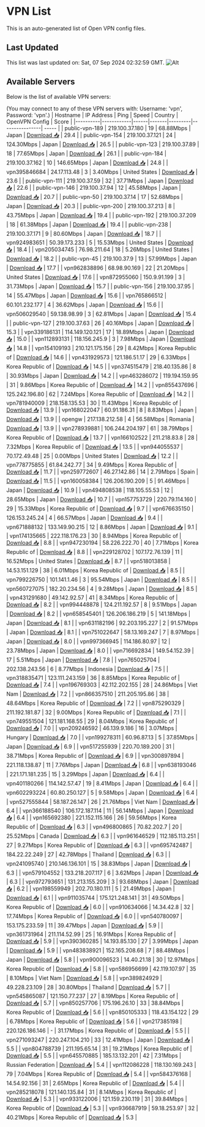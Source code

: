 # VPN List

This is an auto-generated list of Open VPN config files.

## Last Updated

This list was last updated on: Sat, 07 Sep 2024 02:32:59 GMT.
![Alt](https://repobeats.axiom.co/api/embed/186b98318ef1479477931607c1ad7d823f12451f.svg "Repobeats analytics image")

## Available Servers

Below is the list of available VPN servers:

(You may connect to any of these VPN servers with: Username: 'vpn', Password: 'vpn'.)
| Hostname | IP Address | Ping | Speed | Country | OpenVPN Config | Score |
|----------|------------|------|-------|---------|----------------| ----- |
| public-vpn-189 | 219.100.37.180 | 19 | 68.88Mbps | Japan | [Download 📥](./configs/server_0_JP.ovpn) | 29.4 |
| public-vpn-154 | 219.100.37.121 | 24 | 124.30Mbps | Japan | [Download 📥](./configs/server_1_JP.ovpn) | 26.5 |
| public-vpn-123 | 219.100.37.89 | 18 | 77.65Mbps | Japan | [Download 📥](./configs/server_2_JP.ovpn) | 26.1 |
| public-vpn-184 | 219.100.37.162 | 10 | 146.65Mbps | Japan | [Download 📥](./configs/server_3_JP.ovpn) | 24.8 |
| vpn395846684 | 24.17.113.48 | 3 | 3.40Mbps | United States | [Download 📥](./configs/server_4_US.ovpn) | 23.6 |
| public-vpn-111 | 219.100.37.59 | 32 | 37.71Mbps | Japan | [Download 📥](./configs/server_5_JP.ovpn) | 22.6 |
| public-vpn-146 | 219.100.37.94 | 12 | 45.58Mbps | Japan | [Download 📥](./configs/server_6_JP.ovpn) | 20.7 |
| public-vpn-50 | 219.100.37.14 | 17 | 52.68Mbps | Japan | [Download 📥](./configs/server_7_JP.ovpn) | 20.3 |
| public-vpn-200 | 219.100.37.213 | 8 | 43.75Mbps | Japan | [Download 📥](./configs/server_8_JP.ovpn) | 19.4 |
| public-vpn-192 | 219.100.37.209 | 18 | 61.38Mbps | Japan | [Download 📥](./configs/server_9_JP.ovpn) | 19.4 |
| public-vpn-238 | 219.100.37.171 | 9 | 80.60Mbps | Japan | [Download 📥](./configs/server_10_JP.ovpn) | 18.7 |
| vpn924983651 | 50.39.173.233 | 5 | 15.53Mbps | United States | [Download 📥](./configs/server_11_US.ovpn) | 18.4 |
| vpn205034745 | 76.98.211.64 | 18 | 5.26Mbps | United States | [Download 📥](./configs/server_12_US.ovpn) | 18.2 |
| public-vpn-45 | 219.100.37.9 | 13 | 57.99Mbps | Japan | [Download 📥](./configs/server_13_JP.ovpn) | 17.7 |
| vpn962838896 | 68.98.90.169 | 22 | 21.20Mbps | United States | [Download 📥](./configs/server_14_US.ovpn) | 17.6 |
| vpn872955060 | 150.9.91.199 | 3 | 31.73Mbps | Japan | [Download 📥](./configs/server_15_JP.ovpn) | 15.7 |
| public-vpn-156 | 219.100.37.95 | 14 | 55.47Mbps | Japan | [Download 📥](./configs/server_16_JP.ovpn) | 15.6 |
| vpn765866512 | 60.101.232.177 | 4 | 36.62Mbps | Japan | [Download 📥](./configs/server_17_JP.ovpn) | 15.6 |
| vpn506029540 | 59.138.98.99 | 3 | 62.81Mbps | Japan | [Download 📥](./configs/server_18_JP.ovpn) | 15.4 |
| public-vpn-127 | 219.100.37.63 | 26 | 40.16Mbps | Japan | [Download 📥](./configs/server_19_JP.ovpn) | 15.3 |
| vpn339186131 | 114.149.120.121 | 17 | 18.89Mbps | Japan | [Download 📥](./configs/server_20_JP.ovpn) | 15.0 |
| vpn112893131 | 118.156.245.9 | 3 | 7.98Mbps | Japan | [Download 📥](./configs/server_21_JP.ovpn) | 14.8 |
| vpn154109193 | 210.121.175.156 | 29 | 8.42Mbps | Korea Republic of | [Download 📥](./configs/server_22_KR.ovpn) | 14.6 |
| vpn431929573 | 121.186.51.17 | 29 | 6.33Mbps | Korea Republic of | [Download 📥](./configs/server_23_KR.ovpn) | 14.5 |
| vpn374515479 | 218.40.135.86 | 8 | 30.93Mbps | Japan | [Download 📥](./configs/server_24_JP.ovpn) | 14.2 |
| vpn463286072 | 119.194.159.95 | 31 | 9.86Mbps | Korea Republic of | [Download 📥](./configs/server_25_KR.ovpn) | 14.2 |
| vpn855437696 | 125.242.196.80 | 62 | 7.24Mbps | Korea Republic of | [Download 📥](./configs/server_26_KR.ovpn) | 14.2 |
| vpn781940009 | 218.158.135.53 | 30 | 11.43Mbps | Korea Republic of | [Download 📥](./configs/server_27_KR.ovpn) | 13.9 |
| vpn168022047 | 60.91.186.31 | 8 | 8.83Mbps | Japan | [Download 📥](./configs/server_28_JP.ovpn) | 13.9 |
| opengw | 217.138.212.58 | 4 | 56.58Mbps | Romania | [Download 📥](./configs/server_29_RO.ovpn) | 13.9 |
| vpn278939881 | 106.244.204.197 | 61 | 38.79Mbps | Korea Republic of | [Download 📥](./configs/server_30_KR.ovpn) | 13.7 |
| vpn166102522 | 211.218.83.8 | 28 | 7.32Mbps | Korea Republic of | [Download 📥](./configs/server_31_KR.ovpn) | 13.5 |
| vpn944055537 | 70.172.49.48 | 25 | 0.00Mbps | United States | [Download 📥](./configs/server_32_US.ovpn) | 12.2 |
| vpn778775855 | 61.84.242.77 | 34 | 9.49Mbps | Korea Republic of | [Download 📥](./configs/server_33_KR.ovpn) | 11.7 |
| vpn259772607 | 46.27.142.86 | 14 | 2.79Mbps | Spain | [Download 📥](./configs/server_34_ES.ovpn) | 11.5 |
| vpn160058384 | 126.206.190.209 | 5 | 91.46Mbps | Japan | [Download 📥](./configs/server_35_JP.ovpn) | 10.9 |
| vpn494808538 | 118.105.55.53 | 12 | 28.65Mbps | Japan | [Download 📥](./configs/server_36_JP.ovpn) | 10.7 |
| vpn157753729 | 220.79.114.160 | 29 | 15.33Mbps | Korea Republic of | [Download 📥](./configs/server_37_KR.ovpn) | 9.7 |
| vpn676635150 | 126.153.245.24 | 4 | 66.57Mbps | Japan | [Download 📥](./configs/server_38_JP.ovpn) | 9.4 |
| vpn671888132 | 133.149.90.215 | 12 | 8.86Mbps | Japan | [Download 📥](./configs/server_39_JP.ovpn) | 9.1 |
| vpn174135665 | 222.118.176.23 | 30 | 8.94Mbps | Korea Republic of | [Download 📥](./configs/server_40_KR.ovpn) | 8.8 |
| vpn947230194 | 58.226.222.70 | 40 | 7.71Mbps | Korea Republic of | [Download 📥](./configs/server_41_KR.ovpn) | 8.8 |
| vpn229128702 | 107.172.76.139 | 11 | 16.52Mbps | United States | [Download 📥](./configs/server_42_US.ovpn) | 8.7 |
| vpn518013858 | 14.53.151.129 | 38 | 6.01Mbps | Korea Republic of | [Download 📥](./configs/server_43_KR.ovpn) | 8.5 |
| vpn799226750 | 101.141.1.46 | 3 | 95.54Mbps | Japan | [Download 📥](./configs/server_44_JP.ovpn) | 8.5 |
| vpn560727075 | 182.20.234.56 | 4 | 9.28Mbps | Japan | [Download 📥](./configs/server_45_JP.ovpn) | 8.5 |
| vpn431291680 | 49.142.92.57 | 41 | 8.34Mbps | Korea Republic of | [Download 📥](./configs/server_46_KR.ovpn) | 8.2 |
| vpn994448878 | 124.211.192.57 | 8 | 9.51Mbps | Japan | [Download 📥](./configs/server_47_JP.ovpn) | 8.2 |
| vpn658545401 | 126.206.186.219 | 5 | 141.18Mbps | Japan | [Download 📥](./configs/server_48_JP.ovpn) | 8.1 |
| vpn631182196 | 92.203.195.227 | 2 | 91.57Mbps | Japan | [Download 📥](./configs/server_49_JP.ovpn) | 8.1 |
| vpn751022647 | 58.13.169.247 | 7 | 8.97Mbps | Japan | [Download 📥](./configs/server_50_JP.ovpn) | 8.0 |
| vpn997366945 | 114.186.80.97 | 12 | 23.78Mbps | Japan | [Download 📥](./configs/server_51_JP.ovpn) | 8.0 |
| vpn716692834 | 149.54.152.39 | 17 | 5.51Mbps | Japan | [Download 📥](./configs/server_52_JP.ovpn) | 7.8 |
| vpn765025704 | 202.138.243.56 | 6 | 8.77Mbps | Indonesia | [Download 📥](./configs/server_53_ID.ovpn) | 7.5 |
| vpn318835471 | 123.111.243.159 | 36 | 8.85Mbps | Korea Republic of | [Download 📥](./configs/server_54_KR.ovpn) | 7.4 |
| vpn196769303 | 42.112.202.155 | 28 | 24.86Mbps | Viet Nam | [Download 📥](./configs/server_55_VN.ovpn) | 7.2 |
| vpn866357510 | 211.205.195.86 | 38 | 48.64Mbps | Korea Republic of | [Download 📥](./configs/server_56_KR.ovpn) | 7.2 |
| vpn875290329 | 211.192.181.87 | 32 | 9.00Mbps | Korea Republic of | [Download 📥](./configs/server_57_KR.ovpn) | 7.1 |
| vpn749551504 | 121.181.168.55 | 29 | 8.04Mbps | Korea Republic of | [Download 📥](./configs/server_58_KR.ovpn) | 7.0 |
| vpn209246592 | 46.139.9.186 | 16 | 3.07Mbps | Hungary | [Download 📥](./configs/server_59_HU.ovpn) | 7.0 |
| vpn199278311 | 60.96.87.13 | 5 | 37.85Mbps | Japan | [Download 📥](./configs/server_60_JP.ovpn) | 6.9 |
| vpn517255939 | 220.70.189.200 | 31 | 38.71Mbps | Korea Republic of | [Download 📥](./configs/server_61_KR.ovpn) | 6.9 |
| vpn300897894 | 221.118.138.87 | 11 | 7.76Mbps | Japan | [Download 📥](./configs/server_62_JP.ovpn) | 6.8 |
| vpn638193046 | 221.171.181.235 | 15 | 3.29Mbps | Japan | [Download 📥](./configs/server_63_JP.ovpn) | 6.4 |
| vpn401180266 | 114.142.57.47 | 19 | 8.41Mbps | Japan | [Download 📥](./configs/server_64_JP.ovpn) | 6.4 |
| vpn602293224 | 60.80.250.127 | 5 | 9.58Mbps | Japan | [Download 📥](./configs/server_65_JP.ovpn) | 6.4 |
| vpn527555844 | 58.187.26.147 | 26 | 21.76Mbps | Viet Nam | [Download 📥](./configs/server_66_VN.ovpn) | 6.4 |
| vpn366188540 | 106.172.187.114 | 11 | 56.14Mbps | Japan | [Download 📥](./configs/server_67_JP.ovpn) | 6.4 |
| vpn165692380 | 221.152.115.166 | 26 | 59.56Mbps | Korea Republic of | [Download 📥](./configs/server_68_KR.ovpn) | 6.3 |
| vpn496800865 | 70.82.202.7 | 20 | 25.52Mbps | Canada | [Download 📥](./configs/server_69_CA.ovpn) | 6.3 |
| vpn961646529 | 112.185.113.251 | 27 | 9.27Mbps | Korea Republic of | [Download 📥](./configs/server_70_KR.ovpn) | 6.3 |
| vpn695742487 | 184.22.22.249 | 27 | 42.78Mbps | Thailand | [Download 📥](./configs/server_71_TH.ovpn) | 6.3 |
| vpn241095740 | 210.146.136.101 | 15 | 38.83Mbps | Japan | [Download 📥](./configs/server_72_JP.ovpn) | 6.3 |
| vpn579104552 | 133.218.207.117 | 6 | 3.62Mbps | Japan | [Download 📥](./configs/server_73_JP.ovpn) | 6.3 |
| vpn972793651 | 131.213.155.209 | 3 | 93.68Mbps | Japan | [Download 📥](./configs/server_74_JP.ovpn) | 6.2 |
| vpn198559949 | 202.70.180.111 | 5 | 21.49Mbps | Japan | [Download 📥](./configs/server_75_JP.ovpn) | 6.1 |
| vpn911035744 | 175.121.248.141 | 31 | 49.50Mbps | Korea Republic of | [Download 📥](./configs/server_76_KR.ovpn) | 6.0 |
| vpn910634066 | 14.34.42.8 | 32 | 17.74Mbps | Korea Republic of | [Download 📥](./configs/server_77_KR.ovpn) | 6.0 |
| vpn540780097 | 153.175.233.59 | 11 | 39.47Mbps | Japan | [Download 📥](./configs/server_78_JP.ovpn) | 5.9 |
| vpn361731964 | 211.114.52.99 | 25 | 16.91Mbps | Korea Republic of | [Download 📥](./configs/server_79_KR.ovpn) | 5.9 |
| vpn390360285 | 14.193.85.130 | 27 | 3.99Mbps | Japan | [Download 📥](./configs/server_80_JP.ovpn) | 5.9 |
| vpn483838921 | 152.165.208.68 | 7 | 88.48Mbps | Japan | [Download 📥](./configs/server_81_JP.ovpn) | 5.8 |
| vpn900096523 | 14.40.21.18 | 30 | 12.97Mbps | Korea Republic of | [Download 📥](./configs/server_82_KR.ovpn) | 5.8 |
| vpn586956699 | 42.119.107.97 | 35 | 8.10Mbps | Viet Nam | [Download 📥](./configs/server_83_VN.ovpn) | 5.8 |
| vpn389824929 | 49.228.23.109 | 28 | 30.80Mbps | Thailand | [Download 📥](./configs/server_84_TH.ovpn) | 5.7 |
| vpn545865087 | 121.150.77.237 | 27 | 8.19Mbps | Korea Republic of | [Download 📥](./configs/server_85_KR.ovpn) | 5.7 |
| vpn850257706 | 175.196.26.10 | 33 | 38.84Mbps | Korea Republic of | [Download 📥](./configs/server_86_KR.ovpn) | 5.6 |
| vpn850105333 | 118.43.154.122 | 29 | 6.78Mbps | Korea Republic of | [Download 📥](./configs/server_87_KR.ovpn) | 5.6 |
| vpn217385198 | 220.126.186.146 | - | 31.17Mbps | Korea Republic of | [Download 📥](./configs/server_88_KR.ovpn) | 5.5 |
| vpn271093247 | 220.247.104.210 | 33 | 12.41Mbps | Japan | [Download 📥](./configs/server_89_JP.ovpn) | 5.5 |
| vpn804788739 | 211.195.65.14 | 31 | 19.21Mbps | Korea Republic of | [Download 📥](./configs/server_90_KR.ovpn) | 5.5 |
| vpn645570885 | 185.13.132.201 | 42 | 7.31Mbps | Russian Federation | [Download 📥](./configs/server_91_RU.ovpn) | 5.4 |
| vpn112086228 | 118.130.169.243 | 79 | 7.04Mbps | Korea Republic of | [Download 📥](./configs/server_92_KR.ovpn) | 5.4 |
| vpn584376168 | 14.54.92.156 | 31 | 2.65Mbps | Korea Republic of | [Download 📥](./configs/server_93_KR.ovpn) | 5.4 |
| vpn285218078 | 121.140.135.84 | 31 | 8.14Mbps | Korea Republic of | [Download 📥](./configs/server_94_KR.ovpn) | 5.3 |
| vpn933122006 | 121.159.230.119 | 31 | 39.84Mbps | Korea Republic of | [Download 📥](./configs/server_95_KR.ovpn) | 5.3 |
| vpn936687919 | 59.18.253.97 | 32 | 40.21Mbps | Korea Republic of | [Download 📥](./configs/server_96_KR.ovpn) | 5.3 |
